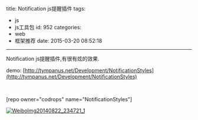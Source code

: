 title: Notification js提醒插件
tags:
  - js
  - js工具包
id: 952
categories:
  - web
  - 框架推荐
date: 2015-03-20 08:52:18
---

Notification js提醒插件,有很有炫的效果.

demo: [http://tympanus.net/Development/NotificationStyles](http://tympanus.net/Development/NotificationStyles)

&nbsp;

[repo owner="codrops" name="NotificationStyles"]

[![WeiboImg20140822_234721_1](http://coderzhaopeng-wordpress.stor.sinaapp.com/uploads/2014/09/WeiboImg20140822_234721_1.gif)](http://coderzhaopeng-wordpress.stor.sinaapp.com/uploads/2014/09/WeiboImg20140822_234721_1.gif)